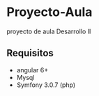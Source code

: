 # Proyecto-Aula
proyecto de aula Desarrollo II

## Requisitos
* angular 6+
* Mysql
* Symfony 3.0.7 (php)
